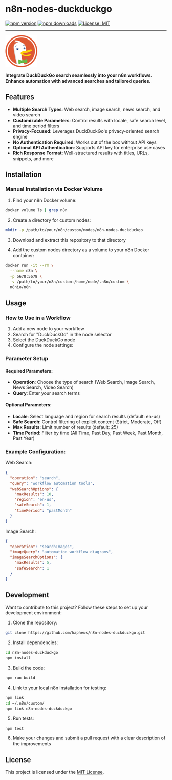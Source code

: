# n8n-nodes-duckduckgo

[![npm version](https://img.shields.io/npm/v/n8n-nodes-duckduckgo-search.svg)](https://www.npmjs.com/package/n8n-nodes-duckduckgo-search)
[![npm downloads](https://img.shields.io/npm/dt/n8n-nodes-duckduckgo-search.svg)](https://www.npmjs.com/package/n8n-nodes-duckduckgo-search)
[![License: MIT](https://img.shields.io/badge/License-MIT-yellow.svg)](https://opensource.org/licenses/MIT)

---

<img src="nodes/DuckDuckGo/duckduckgo.svg" width="100" alt="DuckDuckGo Logo" />

**Integrate DuckDuckGo search seamlessly into your n8n workflows. Enhance automation with advanced searches and tailored queries.**

## Features

- **Multiple Search Types**: Web search, image search, news search, and video search
- **Customizable Parameters**: Control results with locale, safe search level, and time period filters
- **Privacy-Focused**: Leverages DuckDuckGo's privacy-oriented search engine
- **No Authentication Required**: Works out of the box without API keys
- **Optional API Authentication**: Supports API key for enterprise use cases
- **Rich Response Format**: Well-structured results with titles, URLs, snippets, and more

## Installation

### Manual Installation via Docker Volume

1. Find your n8n Docker volume:
```bash
docker volume ls | grep n8n
```

2. Create a directory for custom nodes:
```bash
mkdir -p /path/to/your/n8n/custom/nodes/n8n-nodes-duckduckgo
```

3. Download and extract this repository to that directory

4. Add the custom nodes directory as a volume to your n8n Docker container:
```bash
docker run -it --rm \
  --name n8n \
  -p 5678:5678 \
  -v /path/to/your/n8n/custom:/home/node/.n8n/custom \
  n8nio/n8n
```

## Usage

### How to Use in a Workflow

1. Add a new node to your workflow
2. Search for "DuckDuckGo" in the node selector
3. Select the DuckDuckGo node
4. Configure the node settings:

### Parameter Setup

#### Required Parameters:
- **Operation**: Choose the type of search (Web Search, Image Search, News Search, Video Search)
- **Query**: Enter your search terms

#### Optional Parameters:
- **Locale**: Select language and region for search results (default: en-us)
- **Safe Search**: Control filtering of explicit content (Strict, Moderate, Off)
- **Max Results**: Limit number of results (default: 25)
- **Time Period**: Filter by time (All Time, Past Day, Past Week, Past Month, Past Year)

### Example Configuration:

Web Search:
```json
{
  "operation": "search",
  "query": "workflow automation tools",
  "webSearchOptions": {
    "maxResults": 10,
    "region": "en-us",
    "safeSearch": 1,
    "timePeriod": "pastMonth"
  }
}
```

Image Search:
```json
{
  "operation": "searchImages",
  "imageQuery": "automation workflow diagrams",
  "imageSearchOptions": {
    "maxResults": 5,
    "safeSearch": 1
  }
}
```

## Development

Want to contribute to this project? Follow these steps to set up your development environment:

1. Clone the repository:
```bash
git clone https://github.com/hapheus/n8n-nodes-duckduckgo.git
```

2. Install dependencies:
```bash
cd n8n-nodes-duckduckgo
npm install
```

3. Build the code:
```bash
npm run build
```

4. Link to your local n8n installation for testing:
```bash
npm link
cd ~/.n8n/custom/
npm link n8n-nodes-duckduckgo
```

5. Run tests:
```bash
npm test
```

6. Make your changes and submit a pull request with a clear description of the improvements

## License

This project is licensed under the [MIT License](LICENSE.md).
